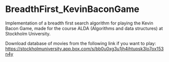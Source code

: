 # BreadthFirst_KevinBaconGame
Implementation of a breadth first search algorithm for playing the Kevin Bacon Game, made for the course ALDA (Algorithms and data structures) at Stockholm University.

Download database of movies from the following link if you want to play:
https://stockholmuniversity.app.box.com/s/bb0u0xg3u1jh4ihtupsk3lo7ox153n4y
